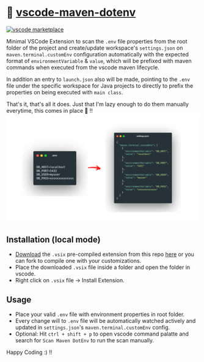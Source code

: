 # 🔌 [vscode-maven-dotenv](https://github.com/tamdilip/vscode-maven-dotenv)

[![vscode marketplace](https://img.shields.io/badge/vscode-marketplace-green)](https://marketplace.visualstudio.com/items?itemName=tamdilip.vscode-maven-dotenv)

Minimal VSCode Extension to scan the `.env` file properties from the root folder of the project and create/update workspace's `settings.json` on `maven.terminal.customEnv` configuration automatically with the expected format of `environmentVariable` & `value`, which will be prefixed with maven commands when executed from the vscode maven lifecycle.

In addition an entry to `launch.json` also will be made, pointing to the `.env` file under the specific workspace for Java projects to directly to prefix the properties on being executed with `main class`.

That's it, that's all it does. Just that I'm lazy enough to do them manually everytime, this comes in place 🤗 !!
![conversion-flow](https://raw.githubusercontent.com/tamdilip/vscode-maven-dotenv/refs/heads/main/assets/images/conversion.png)

## Installation (local mode)
 - [Download](https://raw.githubusercontent.com/tamdilip/vscode-maven-dotenv/refs/heads/main/assets/vsix/vscode-maven-dotenv-0.0.1.vsix) the `.vsix` pre-compiled extension from this repo [here](https://raw.githubusercontent.com/tamdilip/vscode-maven-dotenv/refs/heads/main/assets/vsix/vscode-maven-dotenv-0.0.1.vsix) or you can fork to compile one with your customizations.
 - Place the downloaded `.vsix` file inside a folder and open the folder in vscode.
 - Right click on `.vsix` file -> Install Extension.

## Usage
 - Place your valid `.env` file with environment properties in root folder.
 - Every change will to `.env` file will be automatically watched actively and updated in `settings.json`'s `maven.terminal.customEnv` config.
 - Optional: Hit `ctrl + shift + p` to open vscode command palatte and search for `Scan Maven DotEnv` to run the scan manually.


 Happy Coding :) !!

 
